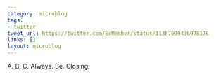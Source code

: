 ```yaml
---
category: microblog
tags:
- twitter
tweet_url: https://twitter.com/ExMember/status/11387699436978176
links: []
layout: microblog
---
```

A. B. C. Always. Be. Closing.
